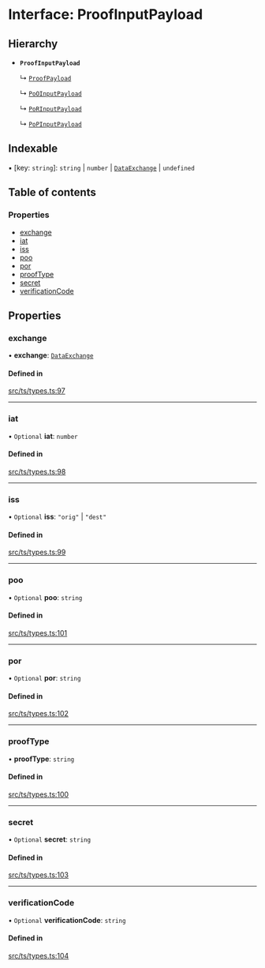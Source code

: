 # Interface: ProofInputPayload

## Hierarchy

- **`ProofInputPayload`**

  ↳ [`ProofPayload`](ProofPayload.md)

  ↳ [`PoOInputPayload`](PoOInputPayload.md)

  ↳ [`PoRInputPayload`](PoRInputPayload.md)

  ↳ [`PoPInputPayload`](PoPInputPayload.md)

## Indexable

▪ [key: `string`]: `string` \| `number` \| [`DataExchange`](DataExchange.md) \| `undefined`

## Table of contents

### Properties

- [exchange](ProofInputPayload.md#exchange)
- [iat](ProofInputPayload.md#iat)
- [iss](ProofInputPayload.md#iss)
- [poo](ProofInputPayload.md#poo)
- [por](ProofInputPayload.md#por)
- [proofType](ProofInputPayload.md#prooftype)
- [secret](ProofInputPayload.md#secret)
- [verificationCode](ProofInputPayload.md#verificationcode)

## Properties

### exchange

• **exchange**: [`DataExchange`](DataExchange.md)

#### Defined in

[src/ts/types.ts:97](https://gitlab.com/i3-market/code/wp3/t3.2/conflict-resolution/non-repudiation-protocol/-/blob/78eba13/src/ts/types.ts#L97)

___

### iat

• `Optional` **iat**: `number`

#### Defined in

[src/ts/types.ts:98](https://gitlab.com/i3-market/code/wp3/t3.2/conflict-resolution/non-repudiation-protocol/-/blob/78eba13/src/ts/types.ts#L98)

___

### iss

• `Optional` **iss**: ``"orig"`` \| ``"dest"``

#### Defined in

[src/ts/types.ts:99](https://gitlab.com/i3-market/code/wp3/t3.2/conflict-resolution/non-repudiation-protocol/-/blob/78eba13/src/ts/types.ts#L99)

___

### poo

• `Optional` **poo**: `string`

#### Defined in

[src/ts/types.ts:101](https://gitlab.com/i3-market/code/wp3/t3.2/conflict-resolution/non-repudiation-protocol/-/blob/78eba13/src/ts/types.ts#L101)

___

### por

• `Optional` **por**: `string`

#### Defined in

[src/ts/types.ts:102](https://gitlab.com/i3-market/code/wp3/t3.2/conflict-resolution/non-repudiation-protocol/-/blob/78eba13/src/ts/types.ts#L102)

___

### proofType

• **proofType**: `string`

#### Defined in

[src/ts/types.ts:100](https://gitlab.com/i3-market/code/wp3/t3.2/conflict-resolution/non-repudiation-protocol/-/blob/78eba13/src/ts/types.ts#L100)

___

### secret

• `Optional` **secret**: `string`

#### Defined in

[src/ts/types.ts:103](https://gitlab.com/i3-market/code/wp3/t3.2/conflict-resolution/non-repudiation-protocol/-/blob/78eba13/src/ts/types.ts#L103)

___

### verificationCode

• `Optional` **verificationCode**: `string`

#### Defined in

[src/ts/types.ts:104](https://gitlab.com/i3-market/code/wp3/t3.2/conflict-resolution/non-repudiation-protocol/-/blob/78eba13/src/ts/types.ts#L104)
